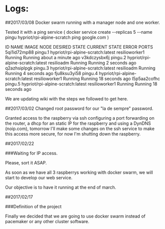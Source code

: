 # Logs:

##2017/03/08
Docker swarm running with a manager node and one worker.

Tested it with a ping service ( docker service create --replicas 5 --name pingu hypriot/rpi-alpine-scratch ping google.com )

ID            NAME      IMAGE                              NODE            DESIRED STATE  CURRENT STATE               ERROR  PORTS
5qi1id72mp88  pingu.1   hypriot/rpi-alpine-scratch:latest  resilioworker1  Running        Running about a minute ago
v3kdczysbx6j  pingu.2   hypriot/rpi-alpine-scratch:latest  resilioadm      Running        Running 2 seconds ago
q2azhsiplpgk  pingu.3   hypriot/rpi-alpine-scratch:latest  resilioadm      Running        Running 4 seconds ago
fju8ksu3yi58  pingu.4   hypriot/rpi-alpine-scratch:latest  resilioworker1  Running        Running 18 seconds ago
l5p5aa2cofhc  pingu.5   hypriot/rpi-alpine-scratch:latest  resilioworker1  Running        Running 18 seconds ago

We are updating wiki with the steps we followed to get here.

##2017/03/02
Changed root password for our "la de sempre" password.

Granted access to the raspberry via ssh configuring a port forwarding on the router, a dhcp for an static IP for the raspberry and using a DynDNS (noip.com), tomorrow I'll make some changes on the ssh service to make this access more secure, for now I'm shutting down the raspberry.

##2017/02/22

###Waiting for IP access.

Please, sort it ASAP.

As soon as we have all 3 raspberrys working with docker swarm, we will start to develop our web service.

Our objective is to have it running at the end of march.

##2017/02/17

###Definition of the project

Finally we decided that we are going to use docker swarm instead of pacemaker or any other cluster software.
